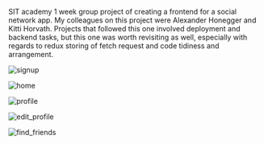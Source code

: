 SIT academy 1 week group project of creating a frontend for a social network app. My colleagues on this project were Alexander Honegger and Kitti Horvath.
Projects that followed this one involved deployment and backend tasks, but this one was worth revisiting as well, especially with regards to redux storing of fetch request and code tidiness and arrangement.

![signup](https://user-images.githubusercontent.com/98163212/205026369-3e4babe3-f89a-4ab8-a8b9-52228f9081c8.jpg)

![home](https://user-images.githubusercontent.com/98163212/205026387-fa19722e-d477-4d03-8e99-b4e5d4b7be5c.jpg)

![profile](https://user-images.githubusercontent.com/98163212/205026450-45147487-ea0d-4b9b-9814-2e055dc18466.jpg)

![edit_profile](https://user-images.githubusercontent.com/98163212/205026457-cbb98846-7bc7-4102-8aa3-bc6cfa0e1f06.jpg)

![find_friends](https://user-images.githubusercontent.com/98163212/205026468-c8b36216-bcf3-45d7-b0ab-7d630156609f.jpg)
